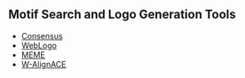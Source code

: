 ## Motif Search and Logo Generation Tools
+ [Consensus](http://stormo.wustl.edu/consensus/html/Html/main.html)
+ [WebLogo](http://weblogo.threeplusone.com/)
+ [MEME](http://meme-suite.org/tools/meme)
+ [W-AlignACE](http://www1.spms.ntu.edu.sg/~chenxin/W-AlignACE/)
